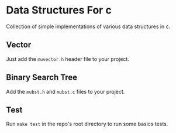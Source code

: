 # Data Structures For c

Collection of simple implementations of various data structures in c.

## Vector

Just add the `muvector.h` header file to your project.

## Binary Search Tree

Add the `mubst.h` and `mubst.c` files to your project.

## Test

Run `make test` in the repo's root directory to run some basics tests.
